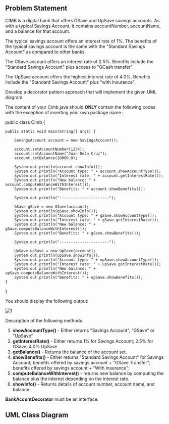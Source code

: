 ## Problem Statement

CIMB is a digital bank that offers GSave and UpSave savings accounts.   As with a typical Savings Account, it contains accountNumber, accountName, and a balance for that account.

The typical savings account offers an interest rate of 1%.
The benefits of the typical savings account is the same with the "Standard Savings Account" as compared to other banks.

The GSave account offers an interest rate of 2.5%.
Benefits include the "Standard Savings Account" plus access to "GCash transfer".

The UpSave account offers the highest interest rate of 4.0%.
Benefits include the "Standard Savings Account" plus "with Insurance".


Develop a decorator pattern approach that will implement the given UML diagram:

The content of your Cimb.java should **ONLY** contain the following codes with the exception of inserting your own package name :

public class Cimb {

	public static void main(String[] args) {
		
		SavingsAccount account = new SavingsAccount();
		
		account.setAccountNumber(1234);
		account.setAccountName("Juan Dela Cruz");
		account.setBalance(10000.0);
		
		System.out.println(account.showInfo());
		System.out.println("Account type: " + account.showAccountType());
		System.out.println("Interest rate: " + account.getInterestRate());
		System.out.println("New balance: " + account.computeBalanceWithInterest());
		System.out.println("Benefits: " + account.showBenefits());
		
		System.out.println("----------------------");
		
		GSave gSave = new GSave(account);
		System.out.println(gSave.showInfo());
		System.out.println("Account type: " + gSave.showAccountType());
		System.out.println("Interest rate: " + gSave.getInterestRate());
		System.out.println("New balance: " + gSave.computeBalanceWithInterest());
		System.out.println("Benefits: " + gSave.showBenefits());
		
		System.out.println("----------------------");
		
		UpSave upSave = new UpSave(account);
		System.out.println(upSave.showInfo());
		System.out.println("Account type: " + upSave.showAccountType());
		System.out.println("Interest rate: " + upSave.getInterestRate());
		System.out.println("New balance: " + upSave.computeBalanceWithInterest());
		System.out.println("Benefits: " + upSave.showBenefits());
	}
}

You should display the following output:

![1](https://github.com/rnnthnysy/decoratorPattern/assets/142371703/857508d7-3a82-4f0e-87dd-bd9d81be2cda)

Description of the following methods

  1. **showAccountType()** - Either returns "Savings Account", "GSave" or "UpSave"
  2. **getInterestRate()** - Either returns 1% for Savings Account; 2.5% for GSave; 4.0% UpSave
  3. **getBalance()** - Returns the balance of the account set.
  4. **showBenefits()** - Either returns "Standard Savings Account" for Savings Account;
benefits offered by savings account + "GSave Transfer";
benefits offered by savings account + "With Insurance";
  5. **computeBalanceWithInterest()** - returns new balance by computing the balance plus the interest depending on the interest rate.
  6. **showInfo()** - Returns details of account number, account name, and balance.

**BankAcountDecorator** must be an interface.

## UML Class Diagram

